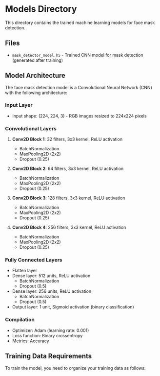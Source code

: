 # Models Directory

This directory contains the trained machine learning models for face mask detection.

## Files

- `mask_detector_model.h5` - Trained CNN model for mask detection (generated after training)

## Model Architecture

The face mask detection model is a Convolutional Neural Network (CNN) with the following architecture:

### Input Layer
- Input shape: (224, 224, 3) - RGB images resized to 224x224 pixels

### Convolutional Layers
1. **Conv2D Block 1**: 32 filters, 3x3 kernel, ReLU activation
   - BatchNormalization
   - MaxPooling2D (2x2)
   - Dropout (0.25)

2. **Conv2D Block 2**: 64 filters, 3x3 kernel, ReLU activation
   - BatchNormalization
   - MaxPooling2D (2x2)
   - Dropout (0.25)

3. **Conv2D Block 3**: 128 filters, 3x3 kernel, ReLU activation
   - BatchNormalization
   - MaxPooling2D (2x2)
   - Dropout (0.25)

4. **Conv2D Block 4**: 256 filters, 3x3 kernel, ReLU activation
   - BatchNormalization
   - MaxPooling2D (2x2)
   - Dropout (0.25)

### Fully Connected Layers
- Flatten layer
- Dense layer: 512 units, ReLU activation
  - BatchNormalization
  - Dropout (0.5)
- Dense layer: 256 units, ReLU activation
  - BatchNormalization
  - Dropout (0.5)
- Output layer: 1 unit, Sigmoid activation (binary classification)

### Compilation
- Optimizer: Adam (learning rate: 0.001)
- Loss function: Binary crossentropy
- Metrics: Accuracy

## Training Data Requirements

To train the model, you need to organize your training data as follows:

